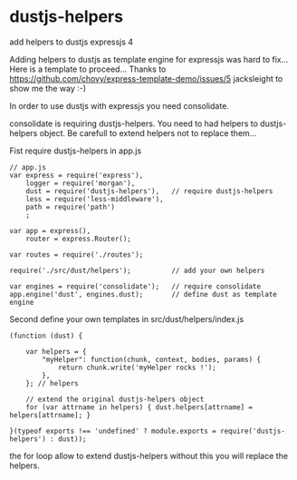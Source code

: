 dustjs-helpers
==============

add helpers to dustjs expressjs 4

Adding helpers to dustjs as template engine for expressjs was hard to fix... Here is a template to proceed...
Thanks to https://github.com/chovy/express-template-demo/issues/5 jacksleight to show me the way :-)

In order to use dustjs with expressjs you need consolidate.

consolidate is requiring dustjs-helpers. You need to had helpers to dustjs-helpers object. Be carefull to extend helpers not to replace them...

Fist require dustjs-helpers in app.js
```
// app.js
var express = require('express'),
    logger = require('morgan'),
    dust = require('dustjs-helpers'),   // require dustjs-helpers
    less = require('less-middleware'),
    path = require('path')
    ;

var app = express(),
    router = express.Router();

var routes = require('./routes');

require('./src/dust/helpers');          // add your own helpers

var engines = require('consolidate');   // require consolidate
app.engine('dust', engines.dust);       // define dust as template engine
```

Second define your own templates in src/dust/helpers/index.js
```
(function (dust) {

	var helpers = {
		"myHelper": function(chunk, context, bodies, params) {
    		return chunk.write('myHelper rocks !');
  		},
	}; // helpers

	// extend the original dustjs-helpers object
	for (var attrname in helpers) { dust.helpers[attrname] = helpers[attrname]; }

}(typeof exports !== 'undefined' ? module.exports = require('dustjs-helpers') : dust));
```
the for loop allow to extend dustjs-helpers without this you will replace the helpers.